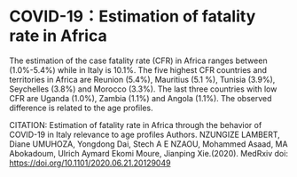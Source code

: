 # COVID-19：Estimation of fatality rate in Africa
The estimation of the case fatality rate (CFR) in Africa ranges between (1.0%-5.4%) while in Italy is 10.1%. The five highest CFR countries and territories in Africa are Reunion (5.4%), Mauritius (5.1 %), Tunisia (3.9%), Seychelles (3.8%) and Morocco (3.3%). The last three countries with low CFR are Uganda (1.0%), Zambia (1.1%) and Angola (1.1%). The observed difference is related to the age profiles.


CITATION:
Estimation of fatality rate in Africa through the behavior of COVID-19 in Italy relevance to age profiles
Authors. NZUNGIZE LAMBERT, Diane UMUHOZA, Yongdong Dai, Stech A E NZAOU, Mohammed Asaad, MA Abokadoum, Ulrich Aymard Ekomi Moure, Jianping Xie.(2020). MedRxiv
doi: https://doi.org/10.1101/2020.06.21.20129049
